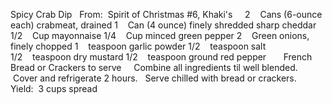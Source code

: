 Spicy Crab Dip
 
From:  Spirit of Christmas #6, Khaki's
 
 
2    Cans (6-ounce each) crabmeat, drained
1    Can (4 ounce) finely shredded sharp cheddar
1/2    Cup mayonnaise
1/4    Cup minced green pepper
2    Green onions, finely chopped
1    teaspoon garlic powder
1/2    teaspoon salt
1/2    teaspoon dry mustard
1/2    teaspoon ground red pepper
 
    French Bread or Crackers to serve
 
 
Combine all ingredients til well blended.  Cover and refrigerate 2 hours.  
Serve chilled with bread or crackers.
 
Yield:  3 cups spread
